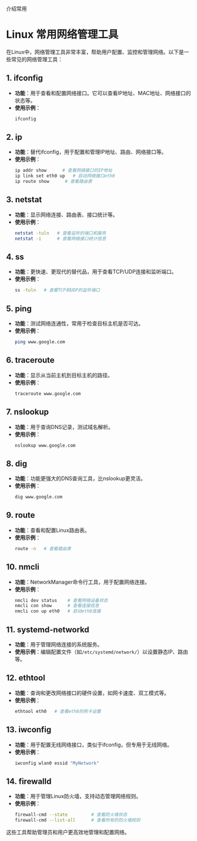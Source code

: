 介绍常用

# Linux 常用网络管理工具

在Linux中，网络管理工具非常丰富，帮助用户配置、监控和管理网络。以下是一些常见的网络管理工具：

## 1. **ifconfig**
   - **功能**：用于查看和配置网络接口。它可以查看IP地址、MAC地址、网络接口的状态等。
   - **使用示例**：
     ```bash
     ifconfig
     ```

## 2. **ip**
   - **功能**：替代ifconfig，用于配置和管理IP地址、路由、网络接口等。
   - **使用示例**：
     ```bash
     ip addr show      # 查看网络接口的IP地址
     ip link set eth0 up   # 启动网络接口eth0
     ip route show      # 查看路由表
     ```

## 3. **netstat**
   - **功能**：显示网络连接、路由表、接口统计等。
   - **使用示例**：
     ```bash
     netstat -tuln   # 查看监听的端口和服务
     netstat -i      # 查看网络接口统计信息
     ```

## 4. **ss**
   - **功能**：更快速、更现代的替代品，用于查看TCP/UDP连接和监听端口。
   - **使用示例**：
     ```bash
     ss -tuln   # 查看TCP和UDP的监听端口
     ```

## 5. **ping**
   - **功能**：测试网络连通性，常用于检查目标主机是否可达。
   - **使用示例**：
     ```bash
     ping www.google.com
     ```

## 6. **traceroute**
   - **功能**：显示从当前主机到目标主机的路径。
   - **使用示例**：
     ```bash
     traceroute www.google.com
     ```

## 7. **nslookup**
   - **功能**：用于查询DNS记录，测试域名解析。
   - **使用示例**：
     ```bash
     nslookup www.google.com
     ```

## 8. **dig**
   - **功能**：功能更强大的DNS查询工具，比nslookup更灵活。
   - **使用示例**：
     ```bash
     dig www.google.com
     ```

## 9. **route**
   - **功能**：查看和配置Linux路由表。
   - **使用示例**：
     ```bash
     route -n   # 查看路由表
     ```

## 10. **nmcli**
   - **功能**：NetworkManager命令行工具，用于配置网络连接。
   - **使用示例**：
     ```bash
     nmcli dev status    # 查看网络设备状态
     nmcli con show      # 查看连接信息
     nmcli con up eth0   # 启动eth0连接
     ```

## 11. **systemd-networkd**
   - **功能**：用于管理网络连接的系统服务。
   - **使用示例**：编辑配置文件（如`/etc/systemd/network/`）以设置静态IP、路由等。

## 12. **ethtool**
   - **功能**：查询和更改网络接口的硬件设置，如网卡速度、双工模式等。
   - **使用示例**：
     ```bash
     ethtool eth0   # 查看eth0的网卡设置
     ```

## 13. **iwconfig**
   - **功能**：用于配置无线网络接口，类似于ifconfig，但专用于无线网络。
   - **使用示例**：
     ```bash
     iwconfig wlan0 essid "MyNetwork"
     ```

## 14. **firewalld**
   - **功能**：用于管理Linux防火墙，支持动态管理网络规则。
   - **使用示例**：
     ```bash
     firewall-cmd --state         # 查看防火墙状态
     firewall-cmd --list-all      # 查看所有的防火墙规则
     ```

这些工具帮助管理员和用户更高效地管理和配置网络。